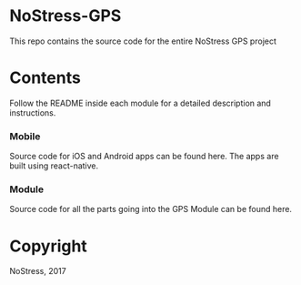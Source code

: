 # NoStress-GPS
This repo contains the source code for the entire NoStress GPS project

# Contents
Follow the README inside each module for a detailed description and instructions.

### Mobile
Source code for iOS and Android apps can be found here. The apps are built using react-native.
 
### Module
Source code for all the parts going into the GPS Module can be found here.

# Copyright
NoStress, 2017

